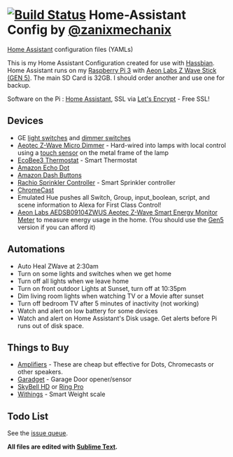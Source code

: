 # [![Build Status](https://travis-ci.org/zanix/home-assistant-config.svg?branch=master)](https://travis-ci.org/zanix/home-assistant-config) Home-Assistant Config by [@zanixmechanix](https://twitter.com/zanixmechanix)

[Home Assistant](https://home-assistant.io) configuration files (YAMLs)

This is my Home Assistant Configuration created for use with [Hassbian](https://home-assistant.io/docs/installation/hassbian/).
Home Assistant runs on my [Raspberry Pi 3](http://amzn.to/2e3DOBY) with [Aeon Labs Z Wave Stick (GEN 5)](https://www.amazon.com/dp/B00X0AWA6E). The main SD Card is 32GB. I should order another and use one for backup.

Software on the Pi : [Home Assistant](https://home-assistant.io),
SSL via [Let's Encrypt](https://letsencrypt.org/) - Free SSL!

## Devices
* GE [light switches](https://www.amazon.com/dp/B0035YRCR2) and [dimmer switches](https://www.amazon.com/dp/B006LQFHN2)
* [Aeotec Z-Wave Micro Dimmer](https://www.amazon.com/dp/B00IRI1CEK) - Hard-wired into lamps with local control using a [touch sensor](https://www.adafruit.com/product/1374) on the metal frame of the lamp
* [EcoBee3 Thermostat](https://www.amazon.com/dp/B00ZIRV39M) - Smart Thermostat
* [Amazon Echo Dot](https://www.amazon.com/dp/B01DFKC2SO)
* [Amazon Dash Buttons](https://www.amazon.com/dp/B01F6ETRNA)
* [Rachio Sprinkler Controller](https://www.amazon.com/dp/B01D1NMLJU) - Smart Sprinkler controller
* [ChromeCast](https://www.google.com/chromecast/)
* Emulated Hue pushes all Switch, Group, input_boolean, script, and scene information to Alexa for First Class Control!
* [Aeon Labs AEDSB09104ZWUS Aeotec Z-Wave Smart Energy Monitor Meter](https://www.amazon.com/dp/B00DIBSKFU) to measure energy usage in the home. (You should use the [Gen5](https://www.amazon.com/dp/B00XD8WZX6) version if you can afford it)

## Automations
* Auto Heal ZWave at 2:30am
* Turn on some lights and switches when we get home
* Turn off all lights when we leave home
* Turn on front outdoor Lights at Sunset, turn off at 10:35pm
* Dim living room lights when watching TV or a Movie after sunset
* Turn off bedroom TV after 5 minutes of inactivity (not working)
* Watch and alert on low battery for some devices
* Watch and alert on Home Assistant's Disk usage. Get alerts before Pi runs out of disk space.

## Things to Buy
* [Amplifiers](https://www.amazon.com/dp/B006AMF2R8) - These are cheap but effective for Dots, Chromecasts or other speakers.
* [Garadget](https://www.amazon.com/dp/B01KUZ2JPS) - Garage Door opener/sensor
* [SkyBell HD](https://www.amazon.com/dp/B01IAB9ZME) or [Ring Pro](https://www.amazon.com/dp/B01DM6BDA4)
* [Withings](https://www.amazon.com/dp/B01F3LJ2RW) - Smart Weight scale

## Todo List
See the [issue queue](https://github.com/zanix/home-assistant-config/issues).


**All files are edited with [Sublime Text](https://www.sublimetext.com).**
